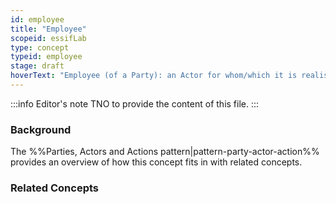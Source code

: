 ```yaml
---
id: employee
title: "Employee"
scopeid: essifLab
type: concept
typeid: employee
stage: draft
hoverText: "Employee (of a Party): an Actor for whom/which it is realistic that it might execute Actions on behalf of that Party."
---
```


:::info Editor's note
TNO to provide the content of this file.
:::

### Background
The %%Parties, Actors and Actions pattern|pattern-party-actor-action%% provides an overview of how this concept fits in with related concepts.

### Related Concepts
